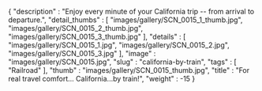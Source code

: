 {
  "description" : "Enjoy every minute of your California trip -- from arrival to departure.",
  "detail_thumbs" : [
                       "images/gallery/SCN_0015_1_thumb.jpg",
                       "images/gallery/SCN_0015_2_thumb.jpg",
                       "images/gallery/SCN_0015_3_thumb.jpg"
                     ],
  "details" : [
                 "images/gallery/SCN_0015_1.jpg",
                 "images/gallery/SCN_0015_2.jpg",
                 "images/gallery/SCN_0015_3.jpg"
               ],
  "image" : "images/gallery/SCN_0015.jpg",
  "slug" : "california-by-train",
  "tags" : [
              "Railroad"
            ],
  "thumb" : "images/gallery/SCN_0015_thumb.jpg",
  "title" : "For real travel comfort... California...by train!",
  "weight" : -15
}
